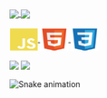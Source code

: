  <div>
   <a href="https://github.com/GHG8000">
   <img align="center" height="140em" src="https://github-readme-stats.vercel.app/api?username=GHG8000&show_icons=true&theme=dracula&include_all_commits=true&count_private=true"/>
   <img align="center" height="140em" src="https://github-readme-stats.vercel.app/api/top-langs/?username=GHG8000&layout=compact&langs_count=6&theme=dracula"/>

</div>
<div style="display: inline_block"><br>
  <img align="center" alt="Js" height="40" width="50" src="https://raw.githubusercontent.com/devicons/devicon/master/icons/javascript/javascript-plain.svg">
  <img align="center" alt="HTML" height="40" width="50" src="https://raw.githubusercontent.com/devicons/devicon/master/icons/html5/html5-original.svg">
  <img align="center" alt="CSS" height="40" width="50" src="https://raw.githubusercontent.com/devicons/devicon/master/icons/css3/css3-original.svg">
</div>
 
 <br>
  
<div>
  <a href="https://www.linkedin.com/in/gabrielhgiroto" target="_blank"><img src="https://img.shields.io/badge/-LinkedIn-%230077B5?style=for-the-badge&logo=linkedin&logoColor=white" target="_blank"></a>
  <a href="mailto:ghgiroto@gmail.com"><img src="https://img.shields.io/badge/Gmail-D14836?style=for-the-badge&logo=gmail&logoColor=white" target="_blank"></a>
  
  ![Snake animation](https://github.com/GHG8000/GHG8000/blob/output/github-contribution-grid-snake.svg)

</div>
